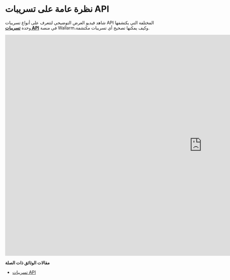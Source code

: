 # نظرة عامة على تسريبات API

شاهد فيديو العرض التوضيحي لتتعرف على أنواع تسريبات API المختلفة التي يكتشفها وحدة [**تسريبات API**](../api-attack-surface/api-leaks.md) في منصة Wallarm،وكيف يمكنها تصحيح أي تسريبات مكتشفة.

<div class="video-wrapper">
  <iframe width="1280" height="720" src="https://www.youtube.com/embed/Xfezb0WdNMY" frameborder="0" allow="accelerometer; autoplay; encrypted-media; gyroscope; picture-in-picture" allowfullscreen></iframe>
</div>

**مقالات الوثائق ذات الصلة**

* [تسريبات API](../api-attack-surface/api-leaks.md)